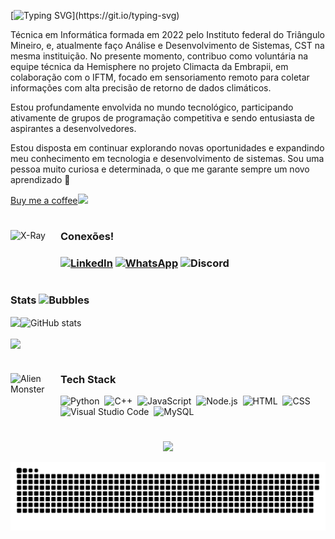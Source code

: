 [![Typing SVG](https://readme-typing-svg.demolab.com?font=Fira+Code&weight=500&size=25&pause=990&color=951AF7&random=false&width=435&lines=%E2%9C%A7+Hello,+I'm+Melissa!+%E2%9C%A7;I'm+19+years+old;I+love+programming;and+I'm+from+Brazil.)](https://git.io/typing-svg)

Técnica em Informática formada em 2022 pelo Instituto federal do Triângulo Mineiro, e, atualmente faço Análise e Desenvolvimento de Sistemas, CST na mesma instituição.
No presente momento, contribuo como voluntária na equipe técnica da Hemisphere no projeto Climacta da Embrapii, em colaboração com o IFTM, focado em sensoriamento remoto para coletar informações com alta precisão de retorno de dados climáticos.

Estou profundamente envolvida no mundo tecnológico, participando ativamente de grupos de programação competitiva e sendo entusiasta de aspirantes a desenvolvedores.

Estou disposta em continuar explorando novas oportunidades e expandindo meu conhecimento em tecnologia e desenvolvimento de sistemas.
Sou uma pessoa muito curiosa e determinada, o que me garante sempre um novo aprendizado 👾

[Buy me a coffee](https://buymeacoffee.com/honeythisa)<img src="https://raw.githubusercontent.com/Tarikul-Islam-Anik/Animated-Fluent-Emojis/master/Emojis/Food/Hot%20Beverage.png" width="25"> 

#

<img src="https://raw.githubusercontent.com/Tarikul-Islam-Anik/Animated-Fluent-Emojis/master/Emojis/Objects/X-Ray.png" alt="X-Ray" width="80" height="80" img align='left'/><h3>Conexões!<h3/>

[![LinkedIn](https://img.shields.io/badge/-LinkedIn-000?style=for-the-badge&logo=linkedin&logoColor=7869e9&color:FFF)](https://www.linkedin.com/in/honeythisa/)
[![WhatsApp](https://img.shields.io/badge/-WhatsApp-000?style=for-the-badge&logo=whatsapp&logoColor=7869e9&color:FFF )](https://wa.me/34996543322)
![Discord](https://img.shields.io/badge/honeythisa-black?style=for-the-badge&logo=discord&logoColor7869e9)

# 

### Stats&nbsp;<img src="https://raw.githubusercontent.com/Tarikul-Islam-Anik/Animated-Fluent-Emojis/master/Emojis/Symbols/Bubbles.png" alt="Bubbles" width="20">

<nobr><img align="left" src="https://github-readme-stats.vercel.app/api/top-langs/?username=honeythisa&title_color=7869e9&text_color=e5f7ef&icon_color=7869e9&hide_border=true&bg_color=000&langs_count=6" />
<img align="center" src="https://github-readme-stats.vercel.app/api?username=honeythisa&show_icons=true&line_height=27&count_private=true&hide_border=true&hide_title=true&show_icons=true&include_all_commits=true&count_private=true&line_height=25&hide=issues&bg_color=000&title_color=7869e9&text_color=FFF&border_radius=3&border_color=7869e9&icon_color=7869e9&theme=jolly" alt="GitHub stats" />
</nobr>

<p align="left"><img align="center" src="https://github-readme-streak-stats.herokuapp.com?user=honeythisa&hide_border=true&background=000&ring=7869e9&fire=7869e9&currStreakNum=FFF&sideLabels=7869e9&dates=526777&currStreakLabel=7869e9&sideNums=FFF" /></p>

# 

<img src="https://raw.githubusercontent.com/Tarikul-Islam-Anik/Animated-Fluent-Emojis/master/Emojis/Smilies/Alien%20Monster.png" alt="Alien Monster" width="80" height="80" img align='left' /><h3>Tech Stack</h3>

![Python](https://img.shields.io/badge/-Python-05122A?style=flat&logo=python)&nbsp;
![C++](https://img.shields.io/badge/C++-05122A?style=flat&logo=c%2B%2B)&nbsp;
![JavaScript](https://img.shields.io/badge/-JavaScript-05122A?style=flat&logo=javascript)&nbsp;
![Node.js](https://img.shields.io/badge/-Node.js-05122A?style=flat&logo=node.js)&nbsp;
![HTML](https://img.shields.io/badge/-HTML-05122A?style=flat&logo=HTML5)&nbsp;
![CSS](https://img.shields.io/badge/-CSS-05122A?style=flat&logo=CSS3&logoColor=1572B6)&nbsp;
![Visual Studio Code](https://img.shields.io/badge/-Visual%20Studio%20Code-05122A?style=flat&logo=visual-studio-code&logoColor=007ACC)&nbsp;
![MySQL](https://img.shields.io/badge/-MySQL-05122A?style=flat&logo=mysql)&nbsp;

# 
<div align="center">
  <img src="https://komarev.com/ghpvc/?username=your-github-honeythisa&color=blueviolet"/> 
</div>

![Snake animation](https://github.com/honeythisa/honeythisa/blob/output/github-contribution-grid-snake.svg)
